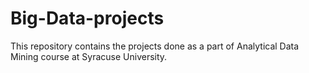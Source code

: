 # Big-Data-projects
This repository contains the projects done as a part of Analytical Data Mining course at Syracuse University.
